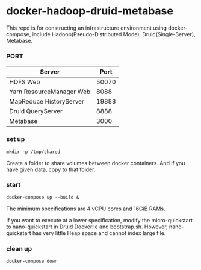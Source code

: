 # docker-hadoop-druid-metabase

This repo is for constructing an infrastructure environment using docker-compose, include Hadoop(Pseudo-Distributed Mode), Druid(Single-Server), Metabase.

### PORT
|Server|Port|
|------|---|
|HDFS Web|50070|
|Yarn ResourceManager Web|8088|
|MapReduce HistoryServer|19888|
|Druid QueryServer|8888|
|Metabase|3000|

### set up
```shell
mkdir -p /tmp/shared
````
Create a folder to share volumes between docker containers. And if you have given data, copy to that folder.


### start

```shell
docker-compose up --build &
```

The minimum specifications are 4 vCPU cores and 16GiB RAMs.

If you want to execute at a lower specification, modify the micro-quickstart to nano-quickstart in Druid Dockerile and bootstrap.sh. However, nano-quickstart has very little Heap space and cannot index large file.


### clean up

```shell
docker-compose down
```
